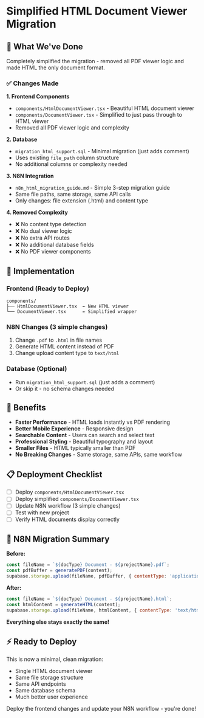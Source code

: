 # Simplified HTML Document Viewer Migration

## 🎯 **What We've Done**

Completely simplified the migration - removed all PDF viewer logic and made HTML the only document format.

### **✅ Changes Made**

**1. Frontend Components**
- `components/HtmlDocumentViewer.tsx` - Beautiful HTML document viewer
- `components/DocumentViewer.tsx` - Simplified to just pass through to HTML viewer
- Removed all PDF viewer logic and complexity

**2. Database**
- `migration_html_support.sql` - Minimal migration (just adds comment)
- Uses existing `file_path` column structure
- No additional columns or complexity needed

**3. N8N Integration**
- `n8n_html_migration_guide.md` - Simple 3-step migration guide
- Same file paths, same storage, same API calls
- Only changes: file extension (.html) and content type

**4. Removed Complexity**
- ❌ No content type detection
- ❌ No dual viewer logic  
- ❌ No extra API routes
- ❌ No additional database fields
- ❌ No PDF viewer components

## 🚀 **Implementation**

### **Frontend (Ready to Deploy)**
```
components/
├── HtmlDocumentViewer.tsx  ← New HTML viewer
└── DocumentViewer.tsx      ← Simplified wrapper
```

### **N8N Changes (3 simple changes)**
1. Change `.pdf` to `.html` in file names
2. Generate HTML content instead of PDF
3. Change upload content type to `text/html`

### **Database (Optional)**
- Run `migration_html_support.sql` (just adds a comment)
- Or skip it - no schema changes needed

## 🎉 **Benefits**

- **Faster Performance** - HTML loads instantly vs PDF rendering
- **Better Mobile Experience** - Responsive design
- **Searchable Content** - Users can search and select text
- **Professional Styling** - Beautiful typography and layout
- **Smaller Files** - HTML typically smaller than PDF
- **No Breaking Changes** - Same storage, same APIs, same workflow

## 📋 **Deployment Checklist**

- [ ] Deploy `components/HtmlDocumentViewer.tsx`
- [ ] Deploy simplified `components/DocumentViewer.tsx`
- [ ] Update N8N workflow (3 simple changes)
- [ ] Test with new project
- [ ] Verify HTML documents display correctly

## 🔧 **N8N Migration Summary**

**Before:**
```javascript
const fileName = `${docType} Document - ${projectName}.pdf`;
const pdfBuffer = generatePDF(content);
supabase.storage.upload(fileName, pdfBuffer, { contentType: 'application/pdf' });
```

**After:**
```javascript
const fileName = `${docType} Document - ${projectName}.html`;
const htmlContent = generateHTML(content);
supabase.storage.upload(fileName, htmlContent, { contentType: 'text/html' });
```

**Everything else stays exactly the same!**

## ⚡ **Ready to Deploy**

This is now a minimal, clean migration:
- Single HTML document viewer
- Same file storage structure  
- Same API endpoints
- Same database schema
- Much better user experience

Deploy the frontend changes and update your N8N workflow - you're done!
